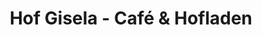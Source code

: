 ---
title: "Hof Gisela - Café & Hofladen"
url: /vechta/hof-gisela-cafe-und-hofladen/
shop: Gemüse & Obst
---